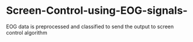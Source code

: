 # Screen-Control-using-EOG-signals-
EOG data is preprocessed and classified to send the output to screen control algorithm
